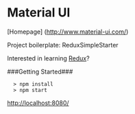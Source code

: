 # Material UI

[Homepage] (http://www.material-ui.com/)

Project boilerplate: ReduxSimpleStarter

Interested in learning [Redux](https://www.udemy.com/react-redux/)?

###Getting Started###

```
  > npm install
  > npm start
```

[http://localhost:8080/](http://localhost:8080/)
